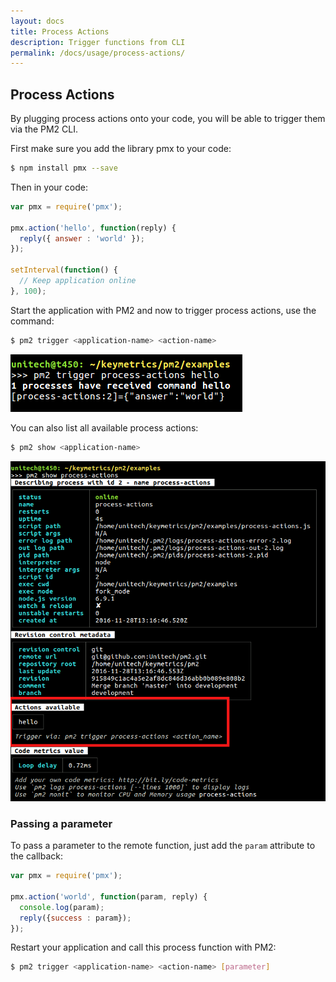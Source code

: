 ```yaml
---
layout: docs
title: Process Actions
description: Trigger functions from CLI
permalink: /docs/usage/process-actions/
---
```


## Process Actions

By plugging process actions onto your code, you will be able to trigger them via the PM2 CLI.

First make sure you add the library pmx to your code:

```bash
$ npm install pmx --save
```

Then in your code:

```javascript
var pmx = require('pmx');

pmx.action('hello', function(reply) {
  reply({ answer : 'world' });
});

setInterval(function() {
  // Keep application online
}, 100);
```

Start the application with PM2 and now to trigger process actions, use the command:

```bash
$ pm2 trigger <application-name> <action-name>
```

![process actions](/images/processactions-trigger.png)

You can also list all available process actions:

```bash
$ pm2 show <application-name>
```

![process actions](/images/processactions.png)

### Passing a parameter

To pass a parameter to the remote function, just add the `param` attribute to the callback:

```javascript
var pmx = require('pmx');

pmx.action('world', function(param, reply) {
  console.log(param);
  reply({success : param});
});
```

Restart your application and call this process function with PM2:

```bash
$ pm2 trigger <application-name> <action-name> [parameter]
```
